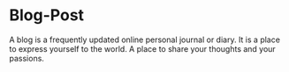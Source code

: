 # Blog-Post
A blog is a frequently updated online personal journal or diary. It is a place to express yourself to the world. A place to share your thoughts and your passions.
